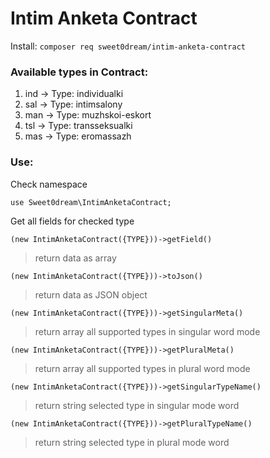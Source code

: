 # Intim Anketa Contract

Install: ```composer req sweet0dream/intim-anketa-contract```

### Available types in Contract:

1. ind -> Type: individualki
2. sal -> Type: intimsalony
3. man -> Type: muzhskoi-eskort
4. tsl -> Type: transseksualki
5. mas -> Type: eromassazh

### Use:

Check namespace

```use Sweet0dream\IntimAnketaContract;```

Get all fields for checked type

```(new IntimAnketaContract({TYPE}))->getField()```

> return data as array

```(new IntimAnketaContract({TYPE}))->toJson()```

> return data as JSON object

```(new IntimAnketaContract({TYPE}))->getSingularMeta()```

> return array all supported types in singular word mode

```(new IntimAnketaContract({TYPE}))->getPluralMeta()```

> return array all supported types in plural word mode

```(new IntimAnketaContract({TYPE}))->getSingularTypeName()```

> return string selected type in singular mode word

```(new IntimAnketaContract({TYPE}))->getPluralTypeName()```

> return string selected type in plural mode word